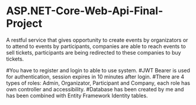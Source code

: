 # ASP.NET-Core-Web-Api-Final-Project
A restful service that gives opportunity to create events by organizators or to attend to events by participants, companies are able to reach events to sell tickets, participants are being redirected to these companies to buy tickets.

#You have to register and login to able to use system.
#JWT Bearer is used for authentication, session expires in 10 minutes after login.
#There are 4 types of roles: Admin, Organizator, Participant and Company, each role has own controller and accessibility.
#Database has been created by me and has been combined with Entity Framework Identity tables.
